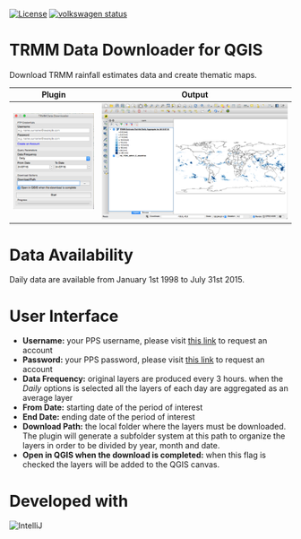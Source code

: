 [![License](http://img.shields.io/:license-GPL2-green.svg)](http://doge.mit-license.org)
[![volkswagen status](https://auchenberg.github.io/volkswagen/volkswargen_ci.svg?v=1)](https://github.com/auchenberg/volkswagen)

# TRMM Data Downloader for QGIS
Download TRMM rainfall estimates data and create thematic maps.

|Plugin|Output|
|------|------|
|![TRMM Data Downloader](images/screenshot.png)|![TRMM Data Downloader](images/screenshot2.png)|

# Data Availability
Daily data are available from January 1st 1998 to July 31st 2015.

# User Interface

* **Username:** your PPS username, please visit [this link](http://registration.pps.eosdis.nasa.gov/registration/) to request an account
* **Password:** your PPS password, please visit [this link](http://registration.pps.eosdis.nasa.gov/registration/) to request an account
* **Data Frequency:** original layers are produced every 3 hours. when the *Daily* options is selected all the layers of each day are aggregated as an average layer
* **From Date:** starting date of the period of interest
* **End Date:** ending date of the period of interest
* **Download Path:** the local folder where the layers must be downloaded. The plugin will generate a subfolder system at this path to organize the layers in order to be divided by year, month and date.
* **Open in QGIS when the download is completed:** when this flag is checked the layers will be added to the QGIS canvas.

# Developed with
![IntelliJ](http://www.jetbrains.com/idea/docs/logo_intellij_idea.png)
